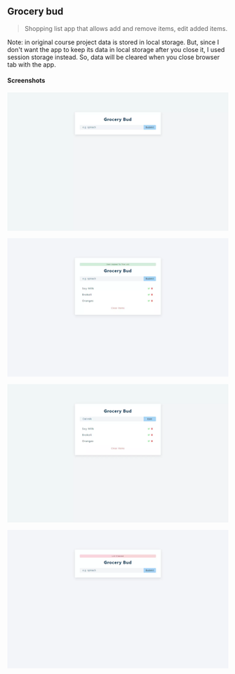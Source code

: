 ## Grocery bud

> Shopping list app that allows add and remove items, edit added items.

Note: in original course project data is stored in local storage. But, since I don't want the app to keep its data in local storage after you close it, I used session storage instead. So, data will be cleared when you close browser tab with the app.

#### Screenshots

![Main page](https://github.com/CodingOnMars/react-course-projects/blob/main/screenshots/grocery-bud-1.webp)

![Add item](https://github.com/CodingOnMars/react-course-projects/blob/main/screenshots/grocery-bud-2.webp)

![Edit item](https://github.com/CodingOnMars/react-course-projects/blob/main/screenshots/grocery-bud-3.webp)

![Clear all items](https://github.com/CodingOnMars/react-course-projects/blob/main/screenshots/grocery-bud-4.webp)
